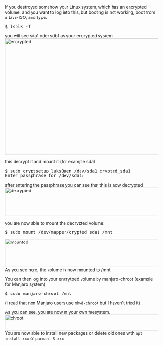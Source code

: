 If you destroyed somehow your Linux system, which has an encrypted volume, and you want to log into this, but booting is not working, boot from a Live-ISO, and type:
<pre>$ lsblk -f</pre>
you will see sda1 oder sdb1 as your encrypted system
<img class="alignnone size-full wp-image-499" src="https://joergi77.files.wordpress.com/2020/04/encrypted.png" alt="encrypted" width="806" height="383" />

this decrypt it and mount it (for example sda1
<pre>$ sudo cryptsetup luksOpen /dev/sda1 crypted_sda1
Enter passphrase for /dev/sda1:</pre>
after entering the passphrase you can see that this is now decrypted<img class="alignnone size-full wp-image-500" src="https://joergi77.files.wordpress.com/2020/04/decrypted.png" alt="decrypted" width="944" height="94" />

you are now able to mount the decrypted volume:
<pre>$ sudo mount /dev/mapper/crypted_sda1 /mnt</pre>
<img class="alignnone size-full wp-image-503" src="https://joergi77.files.wordpress.com/2020/04/mounted.png" alt="mounted" width="938" height="93" />
As you see here, the volume is now mounted to /mnt

You can then log into your encrytped volume by manjaro-chroot (example for Manjaro system)
<pre>$ sudo manjaro-chroot /mnt</pre>
(i read that non Manjaro users use `mhwd-chroot` but I haven't tried it)

As you can see, you are now in your own filesystem.
<img class="alignnone size-full wp-image-504" src="https://joergi77.files.wordpress.com/2020/04/chroot.png" alt="chroot" width="552" height="52" />
You are now able to install new packages or delete old ones with `apt install xxx` or `pacman -S xxx`
